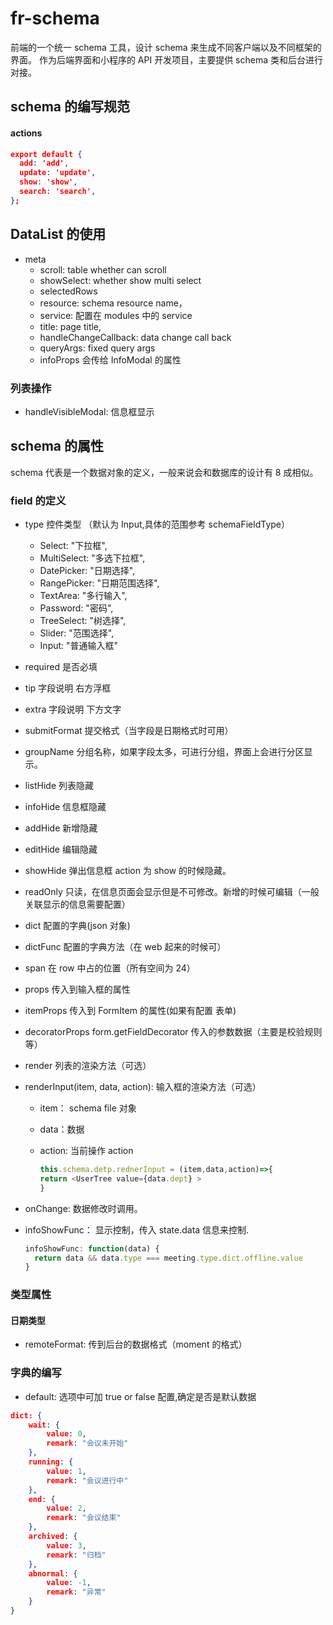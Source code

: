 # fr-schema

前端的一个统一 schema 工具，设计 schema 来生成不同客户端以及不同框架的界面。
作为后端界面和小程序的 API 开发项目，主要提供 schema 类和后台进行对接。

## schema 的编写规范

#### actions

```json
export default {
  add: 'add',
  update: 'update',
  show: 'show',
  search: 'search',
};
```

## DataList 的使用

- meta
  - scroll: table whether can scroll
  - showSelect: whether show multi select
  - selectedRows
  - resource: schema resource name，
  - service: 配置在 modules 中的 service
  - title: page title,
  - handleChangeCallback: data change call back
  - queryArgs: fixed query args
  - infoProps 会传给 InfoModal 的属性

### 列表操作

- handleVisibleModal: 信息框显示

## schema 的属性

schema 代表是一个数据对象的定义，一般来说会和数据库的设计有 8 成相似。

### field 的定义

- type 控件类型 （默认为 Input,具体的范围参考 schemaFieldType）
  - Select: "下拉框",
  - MultiSelect: "多选下拉框",
  - DatePicker: "日期选择",
  - RangePicker: "日期范围选择",
  - TextArea: "多行输入",
  - Password: "密码",
  - TreeSelect: "树选择",
  - Slider: "范围选择",
  - Input: "普通输入框"
- required 是否必填
- tip 字段说明 右方浮框
- extra 字段说明 下方文字
- submitFormat 提交格式（当字段是日期格式时可用）
- groupName 分组名称，如果字段太多，可进行分组，界面上会进行分区显示。
- listHide 列表隐藏
- infoHide 信息框隐藏
- addHide 新增隐藏
- editHide 编辑隐藏
- showHide 弹出信息框 action 为 show 的时候隐藏。
- readOnly 只读，在信息页面会显示但是不可修改。新增的时候可编辑（一般关联显示的信息需要配置）
- dict 配置的字典(json 对象)
- dictFunc 配置的字典方法（在 web 起来的时候可）
- span 在 row 中占的位置（所有空间为 24）
- props 传入到输入框的属性
- itemProps 传入到 FormItem 的属性(如果有配置 表单)
- decoratorProps form.getFieldDecorator 传入的参数数据（主要是校验规则等）
- render 列表的渲染方法（可选）
- renderInput(item, data, action): 输入框的渲染方法（可选）

  - item： schema file 对象
  - data：数据
  - action: 当前操作 action

    ```javascript
    this.schema.detp.rednerInput = (item,data,action)=>{
    return <UserTree value={data.dept} >
    }
    ```

- onChange: 数据修改时调用。
- infoShowFunc： 显示控制，传入 state.data 信息来控制.

    ```javascript
    infoShowFunc: function(data) {
      return data && data.type === meeting.type.dict.offline.value
    }
    ```

### 类型属性

#### 日期类型

- remoteFormat: 传到后台的数据格式（moment 的格式）

### 字典的编写

- default: 选项中可加 true or false 配置,确定是否是默认数据

```json
dict: {
    wait: {
        value: 0,
        remark: "会议未开始"
    },
    running: {
        value: 1,
        remark: "会议进行中"
    },
    end: {
        value: 2,
        remark: "会议结束"
    },
    archived: {
        value: 3,
        remark: "归档"
    },
    abnormal: {
        value: -1,
        remark: "异常"
    }
}
```
